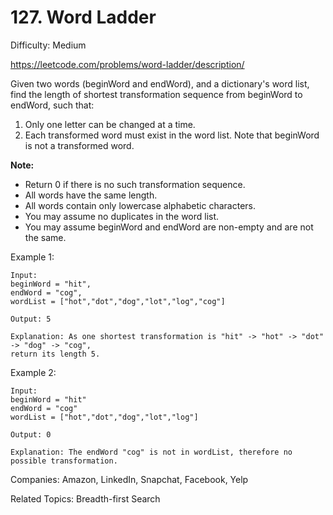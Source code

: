 # 127. Word Ladder

Difficulty: Medium

https://leetcode.com/problems/word-ladder/description/

Given two words (beginWord and endWord), and a dictionary's word list, find the length of shortest transformation sequence from beginWord to endWord, such that:

1. Only one letter can be changed at a time.
2. Each transformed word must exist in the word list. Note that beginWord is not a transformed word.

**Note:**  
* Return 0 if there is no such transformation sequence.
* All words have the same length.
* All words contain only lowercase alphabetic characters.
* You may assume no duplicates in the word list.
* You may assume beginWord and endWord are non-empty and are not the same.

Example 1:
```
Input:
beginWord = "hit",
endWord = "cog",
wordList = ["hot","dot","dog","lot","log","cog"]

Output: 5

Explanation: As one shortest transformation is "hit" -> "hot" -> "dot" -> "dog" -> "cog",
return its length 5.
```
Example 2:
```
Input:
beginWord = "hit"
endWord = "cog"
wordList = ["hot","dot","dog","lot","log"]

Output: 0

Explanation: The endWord "cog" is not in wordList, therefore no possible transformation.
```

Companies: Amazon, LinkedIn, Snapchat, Facebook, Yelp

Related Topics: Breadth-first Search

